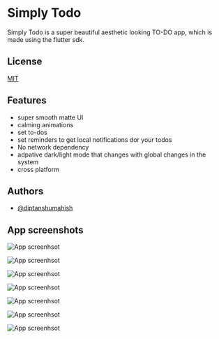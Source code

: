 
# Simply Todo

Simply Todo is a super beautiful aesthetic looking TO-DO app, which is made using the flutter 
sdk.






## License

[MIT](https://choosealicense.com/licenses/mit/)


## Features
- super smooth matte UI
- calming animations
- set to-dos
- set reminders to get local notifications dor your todos
- No network dependency
- adpative dark/light mode that changes with global changes in the system
- cross platform
## Authors

- [@diptanshumahish](https://www.github.com/diptanshumahish)

## App screenshots
![App screenhsot](/screenshots/simply1.png)

![App screenhsot](/screenshots/simply2.png)

![App screenhsot](/screenshots/simply3.png)

![App screenhsot](/screenshots/simply4.png)

![App screenhsot](/screenshots/simply5.png)

![App screenhsot](/screenshots/simply6.png)

![App screenhsot](/screenshots/simpl7.png)

